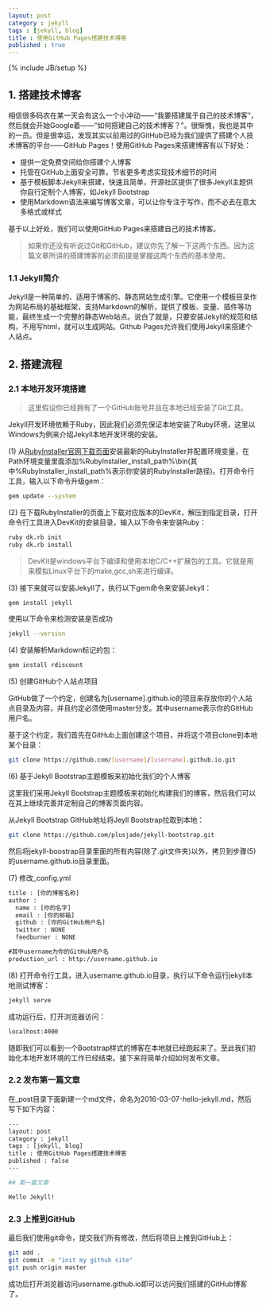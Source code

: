 ```yaml
---
layout: post
category : jekyll
tags : [jekyll, blog]
title : 使用GitHub Pages搭建技术博客
published : true
---
```

{% include JB/setup %}

## 1. 搭建技术博客

相信很多码农在某一天会有这么一个小冲动——“我要搭建属于自己的技术博客”，然后就会开始Google着——“如何搭建自己的技术博客？”。很惭愧，我也是其中的一员。但是很幸运，发现其实以前用过的GitHub已经为我们提供了搭建个人技术博客的平台——GitHub Pages！使用GitHub Pages来搭建博客有以下好处：

 - 提供一定免费空间给你搭建个人博客
 - 托管在GitHub上面安全可靠，节省更多考虑实现技术细节的时间
 - 基于模板脚本Jekyll来搭建，快速且简单，开源社区提供了很多Jekyll主题供你自行定制个人博客，如Jekyll Bootstrap
 - 使用Markdown语法来编写博客文章，可以让你专注于写作，而不必去在意太多格式或样式

基于以上好处，我们可以使用GitHub Pages来搭建自己的技术博客。

> 如果你还没有听说过Git和GitHub，建议你先了解一下这两个东西。因为这篇文章所讲的搭建博客的必须前提是掌握这两个东西的基本使用。

### 1.1 Jekyll简介

Jekyll是一种简单的、适用于博客的、静态网站生成引擎。它使用一个模板目录作为网站布局的基础框架，支持Markdown的解析，提供了模板、变量、插件等功能，最终生成一个完整的静态Web站点。说白了就是，只要安装Jekyll的规范和结构，不用写html，就可以生成网站。Github Pages允许我们使用Jekyll来搭建个人站点。


## 2. 搭建流程

### 2.1 本地开发环境搭建

> 这里假设你已经拥有了一个GitHub账号并且在本地已经安装了Git工具。

Jekyll开发环境依赖于Ruby，因此我们必须先保证本地安装了Ruby环境，这里以Windows为例来介绍Jekyll本地开发环境的安装。

(1) 从[RubyInstaller官网下载页面](http://rubyinstaller.org/downloads/)安装最新的RubyInstaller并配置环境变量，在Path环境变量里面添加%RubyInstaller\_install\_path%\bin(其中%RubyInstaller\_install\_path%表示你安装的RubyInstaller路径)。打开命令行工具，输入以下命令升级gem：

```bash
gem update --system
```

(2) 在下载RubyInstaller的页面上下载对应版本的DevKit，解压到指定目录，打开命令行工具进入DevKit的安装目录，输入以下命令来安装Ruby：

```bash
ruby dk.rb init
ruby dk.rb install
```

> DevKit是windows平台下编译和使用本地C/C++扩展包的工具。它就是用来模拟Linux平台下的make,gcc,sh来进行编译。

(3) 接下来就可以安装Jekyll了，执行以下gem命令来安装Jekyll：

```bash
gem install jekyll
```

使用以下命令来检测安装是否成功

```bash
jekyll --version
```

(4) 安装解析Markdown标记的包：

```bash
gem install rdiscount
```

(5) 创建GitHub个人站点项目

GitHub做了一个约定，创建名为[username].github.io的项目来存放你的个人站点目录及内容，并且约定必须使用master分支。其中username表示你的GitHub用户名。

基于这个约定，我们首先在GitHub上面创建这个项目，并将这个项目clone到本地某个目录：

```bash
git clone https://github.com/[username]/[username].github.io.git
```

(6) 基于Jekyll Bootstrap主题模板来初始化我们的个人博客

这里我们采用Jekyll Bootstrap主题模板来初始化构建我们的博客，然后我们可以在其上继续完善并定制自己的博客页面内容。

从Jekyll Bootstrap GitHub地址将Jeyll Bootstrap拉取到本地：

```bash
git clone https://github.com/plusjade/jekyll-bootstrap.git
```

然后将jekyll-boostrap目录里面的所有内容(除了.git文件夹)以外，拷贝到步骤(5)的username.github.io目录里面。

(7) 修改_config.yml

```xml
title : [你的博客名称]
author :
  name : [你的名字]
  email : [你的邮箱]
  github : [你的GitHub用户名]
  twitter : NONE
  feedburner : NONE

#其中username为你的GitHub用户名
production_url : http://username.github.io 
```

(8) 打开命令行工具，进入username.github.io目录，执行以下命令运行jekyll本地测试博客：

```bash
jekyll serve
```

成功运行后，打开浏览器访问：

```bash
localhost:4000
```

随即我们可以看到一个Bootstrap样式的博客在本地就已经跑起来了。至此我们初始化本地开发环境的工作已经结束。接下来将简单介绍如何发布文章。

### 2.2 发布第一篇文章

在_post目录下面新建一个md文件，命名为2016-03-07-hello-jekyll.md，然后写下如下内容：

```bash
---
layout: post
category : jekyll
tags : [jekyll, blog]
title : 使用GitHub Pages搭建技术博客
published : false
---

## 第一篇文章

Hello Jekyll!
```

### 2.3 上推到GitHub

最后我们使用git命令，提交我们所有修改，然后将项目上推到GitHub上：

```bash
git add .
git commit -m "init my github site"
git push origin master
```

成功后打开浏览器访问username.github.io即可以访问我们搭建的GitHub博客了。